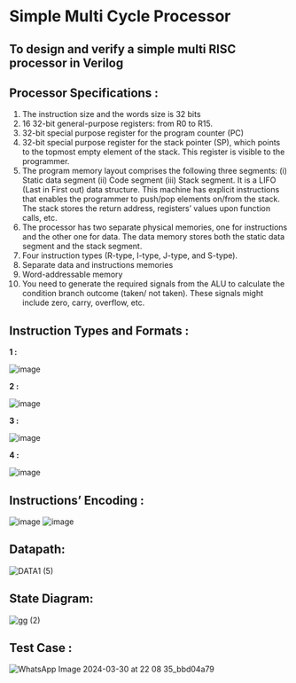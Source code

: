 # Simple Multi Cycle Processor
## To design and verify a simple multi RISC processor in Verilog

## **Processor Specifications :**
1. The instruction size and the words size is 32 bits
2. 16 32-bit general-purpose registers: from R0 to R15.
3. 32-bit special purpose register for the program counter (PC)
4. 32-bit special purpose register for the stack pointer (SP), which points to the topmost empty element of the stack. This register is visible to the programmer.
5. The program memory layout comprises the following three segments:
(i) Static data segment
(ii) Code segment
(iii) Stack segment. It is a LIFO (Last in First out) data structure. This machine has explicit instructions that enables the programmer to push/pop elements on/from the stack. The stack stores the return address, registers’ values upon function calls, etc.
6. The processor has two separate physical memories, one for instructions and the other one for data. The data memory stores both the static data segment and the stack segment.
7. Four instruction types (R-type, I-type, J-type, and S-type).
8. Separate data and instructions memories
9. Word-addressable memory
10. You need to generate the required signals from the ALU to calculate the condition branch outcome (taken/ not taken). These signals might include zero, carry, overflow, etc.

## **Instruction Types and Formats :**

**1 :**

![image](https://github.com/Rana-Odeh/ENCS4370-project2/assets/144602671/064aa772-ea86-4209-a17b-2b5cffec535e)

**2 :**

![image](https://github.com/Rana-Odeh/ENCS4370-project2/assets/144602671/454ebf9e-6eb9-4f77-bd51-ba426bcb30c2)

**3 :**

![image](https://github.com/Rana-Odeh/ENCS4370-project2/assets/144602671/a1d3e9a1-b09b-4503-929c-21ee83ab3f2c)

**4 :**

![image](https://github.com/Rana-Odeh/ENCS4370-project2/assets/144602671/10f83bdb-cdbb-49bb-b909-a1c9416a7207)



## **Instructions’ Encoding :**
![image](https://github.com/Rana-Odeh/ENCS4370-project2/assets/144602671/19463d7b-9f69-4c51-9881-4115d5165f5e)
![image](https://github.com/Rana-Odeh/ENCS4370-project2/assets/144602671/9b9d6d7b-9cbe-41d0-af07-83d78bb0441e)


## **Datapath:**
![DATA1 (5)](https://github.com/Rana-Odeh/ENCS4370-project2/assets/144602671/8a16f809-c862-4c41-bb53-536ab78c08a2)

## **State Diagram:**
![gg (2)](https://github.com/Rana-Odeh/ENCS4370-project2/assets/144602671/c9cb5c2f-c111-41e1-9391-aa923a4780b0)


## **Test Case :**

![WhatsApp Image 2024-03-30 at 22 08 35_bbd04a79](https://github.com/Rana-Odeh/ENCS4370-project2/assets/144602671/b9b9f67a-c743-4bc7-8d2d-c2c12fa327d3)

